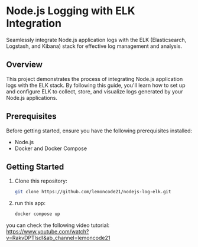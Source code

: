# Node.js Logging with ELK Integration

Seamlessly integrate Node.js application logs with the ELK (Elasticsearch, Logstash, and Kibana) stack for effective log management and analysis.

## Overview

This project demonstrates the process of integrating Node.js application logs with the ELK stack. By following this guide, you'll learn how to set up and configure ELK to collect, store, and visualize logs generated by your Node.js applications.

## Prerequisites

Before getting started, ensure you have the following prerequisites installed:

- Node.js
- Docker and Docker Compose

## Getting Started

1. Clone this repository:

   ```bash
   git clone https://github.com/lemoncode21/nodejs-log-elk.git

   ```

2. run this app:

   ```bash
   docker compose up
   ```

you can check the following video tutorial:
https://www.youtube.com/watch?v=RakvDPTlsdI&ab_channel=lemoncode21
